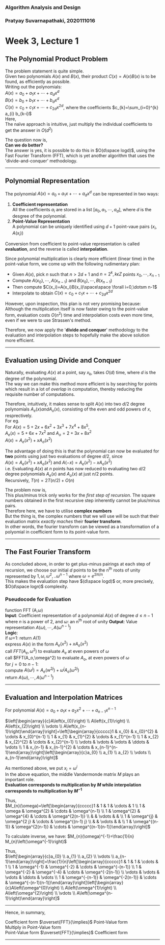### Algorithm Analysis and Design
### Pratyay Suvarnapathaki, 2020111016
# Week 3, Lecture 1

## The Polynomial Product Problem
The problem statement is quite simple.\
Given two polynomials $A(x)$ and $B(x)$, their product $C(x)=A(x)B(x)$ is to be found, as efficiently as possible.\
Writing out the polynomials:\
$A(x)=a_{0}+a_{1} x+\dotsm+a_{d} x^{d}$\
$B(x)=b_{0}+b_{1} x+\dotsm+b_{d} x^{d}$\
$C(x)=c_{0}+c_{1} x+\dotsm+c_{2 d} x^{2 d}$,
where the coefficients $c_{k}=\sum_{i=0}^{k} a_{i} b_{k-i}$\
Here,\
The naïve approach is intuitive, just multiply the individual coefficients to get the answer in $O(d^2)$

The question now is,\
**Can we do better?**\
The answer is yes, it is possible to do this in $O(d\space logd)$, using the Fast Fourier Transform (FFT), which is yet another algorithm that uses the 'divide-and-conquer' methodology.

---

## Polynomial Representation
The polynomial $A(x)=a_{0}+a_{1} x+\dotsm+a_{d} x^{d}$ can be represented in two ways:
1. **Coefficient representation**\
    All the coefficients $a_i$ are stored in a list $[a_0,a_1,\dotsm ,a_d]$, where $d$ is the desgree of the polynomial.
2. **Point-Value Representation**\
	A polynomial can be uniquely identified using $d+1$ point-vaue pairs $(x_i,A(x_i))$

Conversion from coefficient to point-value representation is called **evaluation**, and the reverse is called **interpolation**.

Since polynomial multiplication is clearly more efficient (linear time) in the point-value form, we come up with the following rudimentary plan:
- Given $A(x)$, pick $n$ such that $n>2d+1$ and $n=2^k,k\epsilon Z$ points $x_0,\dotsm,x_{n-1}$
- Compute $A(x_0),\dotsm,A(x_{n-1})$ and $B(x_0),\dotsm,B(x_{n-1})$
- Then compute $C(x_i)=A(x_i)B(x_i)\space\space \forall i=0,\dotsm n-1$
- Interpolate to obtain $C(x)=c_{0}+c_{1} x+\dotsm+c_{2 d} x^{2 d}$

However, upon inspection, this plan is not very promising because:\
Although the multiplication itself is now faster owing to the point-value form, evaluation costs $O(n^2)$ time and interpolation costs even more time, even if we were to use Strassen's method.

Therefore, we now apply the '**divide and conquer**' methodology to the evaluation and interpolation steps to hopefully make the above solution more efficient.

---

## Evaluation using Divide and Conquer

Naturally, evaluating $A(x)$ at a point, say $x_k$, takes $O(d)$ time, where $d$ is the degree of the polynomial.\
The way we can make this method more efficient is by searching for points which result in a lot of *overlap* in computation, thereby reducing the requisite number of computations.

Therefore, intuitively, it makes sense to split $A(x)$ into two $d/2$ degree polynomials $A_e(x) and A_o(x)$, consisting of the even and odd powers of $x$, resprectively.\
For eg.\
For $A(x)=5+2x+6x^2+3x^3+7x^4+8x^5$,\
$A_e(x)=5+6x+7x^2$ and $A_o=2+3x+8x^2$\
$A(x)=A_e(x^2)+xA_o(x^2)$

The advantage of doing this is that the polynomial can now be evaluated for **two** points using just two evaluations of degree $d/2$, since\
$A(x)=A_e(x^2)+xA_o(x^2)$ and $A(-x)=A_e(x^2)-xA_o(x^2)$\
i.e. Evaluating $A(x)$ at $n$ points has now reduced to evaluating two $d/2$ degree polynomials $A_e(x)$ and $A_o(x)$ at just $n/2$ points.\
Recursively, $T(n)=2T(n/2)+O(n)$

The problem now is,\
This plus/minus trick only works for the *first step of recursion*. The square numbers obtained in the first recursive step inherently cannot be plus/minus pairs.\
Therefore here, we have to utilise **complex numbers**\
But the thing is, the complex numbers that we will use will be such that their evaluation matrix *exactly maches* their **fourier transform**.\
In other words, the fourier transform can be viewed as a transformation of a polyomial in coefficient form to its point-value form.

---

## The Fast Fourier Transform
As concluded above, in order to get plus-minus pairings at each step of recursion, we choose our initial $d$ points to be the n<sup>th</sup> roots of unity represented by $1,\omega,\omega^2,..\omega^{n-1}$ where $\omega=e^{2\pi i/n}$.\
This makes the evaluation step have $(d\space logd)$ or, more precisely, $O(d\space logn)$ complexity.

### Pseudocode for Evaluation
function FFT (A,$\omega$)\
**Input**: Coefficient representation of a polynomial $A(x)$ of degree $d\leq n-1$ where $n$ is a power of 2, and $\omega$: an n<sup>th</sup> root of unity
**Output**: Value representation $A(\omega ),\dotsm ,A(\omega^{n-1})$\
**Logic**:\
if $\omega$=1: return $A(1)$\
express $A(x)$ in the form $A_e(x^2)+xA_o(x^2)$\
call $FFT(A_e,\omega ^2)$ to evaluate $A_e$ at even powers of $\omega$\
call $FFT(A_o,\omega^2) to evaluate $A_o$, at even powers of $\omega$\
for $j = 0$ to $n - 1$:\
compute $A(\omega^j) = A_e (w^{2j}) + \omega^jA_o(\omega^{2j})$\
return $A(\omega ),\dotsm ,A(\omega^{n-1})$

---

## Evaluation and Interpolation Matrices
For polynomial 
$A(x)=a_{0}+a_{1} x+a_{2} x^{2}+\cdots+a_{n-1} x^{n-1}$

$\left[\begin{array}{c}A\left(x_{0}\right) \\ A\left(x_{1}\right) \\ A\left(x_{2}\right) \\ \vdots \\ A\left(x_{n-1}\right)\end{array}\right]=\left[\begin{array}{ccccc}1 & x_{0} & x_{0}^{2} & \cdots & x_{0}^{n-1} \\ 1 & x_{1} & x_{1}^{2} & \cdots & x_{1}^{n-1} \\ 1 & x_{2} & x_{2}^{2} & \cdots & x_{2}^{n-1} \\ \vdots & \vdots & \vdots & \ddots & \vdots \\ 1 & x_{n-1} & x_{n-1}^{2} & \cdots & x_{n-1}^{n-1}\end{array}\right]\left[\begin{array}{c}a_{0} \\ a_{1} \\ a_{2} \\ \vdots \\ a_{n-1}\end{array}\right]$

As mentioned above, we put $x_i=\omega^i$\
In the above equation, the middle Vandermonde matrix $M$ plays an important role.\
**Evaluation corresponds to multiplication by $M$ while interpolation corresponds to multiplication by $M^{-1}$**

Thus,\
$M_{n}(\omega)=\left[\begin{array}{ccccc}1 & 1 & 1 & \cdots & 1 \\ 1 & \omega & \omega^{2} & \cdots & \omega^{n-1} \\ 1 & \omega^{2} & \omega^{4} & \cdots & \omega^{2(n-1)} \\ & & \vdots & & \\ 1 & \omega^{j} & \omega^{2 j} & \cdots & \omega^{(n-1) j} \\ & & \vdots & & \\ 1 & \omega^{(n-1)} & \omega^{2(n-1)} & \cdots & \omega^{(n-1)(n-1)}\end{array}\right]$

To calculate inverse, we have: $M_{n}(\omega)^{-1}=\frac{1}{n} M_{n}\left(\omega^{-1}\right)$

Thus,\
$\left[\begin{array}{c}a_{0} \\ a_{1} \\ a_{2} \\ \vdots \\ a_{n-1}\end{array}\right]=\frac{1}{n}\left[\begin{array}{ccccc}1 & 1 & 1 & \cdots & 1 \\ 1 & \omega^{-1} & \omega^{-2} & \cdots & \omega^{-(n-1)} \\ 1 & \omega^{-2} & \omega^{-4} & \cdots & \omega^{-2(n-1)} \\ \vdots & \vdots & \vdots & \ddots & \vdots \\ 1 & \omega^{-(n-1)} & \omega^{-2(n-1)} & \cdots & \omega^{-(n-1)(n-1)}\end{array}\right]\left[\begin{array}{c}A\left(\omega^{0}\right) \\ A\left(\omega^{1}\right) \\ A\left(\omega^{2}\right) \\ \vdots \\ A\left(\omega^{n-1}\right)\end{array}\right]$

---

Hence, in summary,

Coefficient form $\overset{FFT}{\implies}$ Point-Value form\
Multiply in Point-Value form\
Point-Value form $\overset{FFT}{\implies}$ Coefficient form

---

